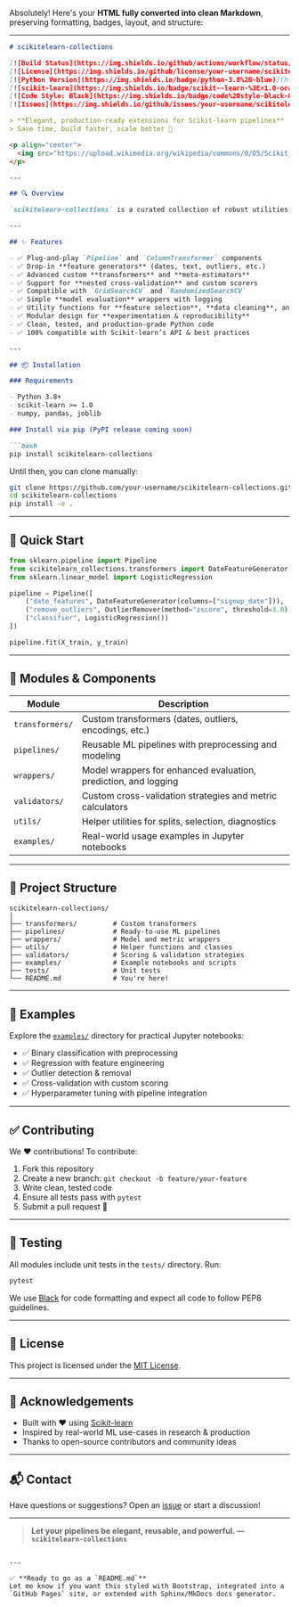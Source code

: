Absolutely! Here's your **HTML fully converted into clean Markdown**, preserving formatting, badges, layout, and structure:

---

````markdown
# scikitelearn-collections

[![Build Status](https://img.shields.io/github/actions/workflow/status/your-username/scikitelearn-collections/ci.yml?branch=main)](https://github.com/your-username/scikitelearn-collections/actions)
[![License](https://img.shields.io/github/license/your-username/scikitelearn-collections)](LICENSE)
[![Python Version](https://img.shields.io/badge/python-3.8%2B-blue)](https://www.python.org/)
[![scikit-learn](https://img.shields.io/badge/scikit--learn-%3E=1.0-orange)](https://scikit-learn.org)
[![Code Style: Black](https://img.shields.io/badge/code%20style-black-000000.svg)](https://github.com/psf/black)
[![Issues](https://img.shields.io/github/issues/your-username/scikitelearn-collections)](https://github.com/your-username/scikitelearn-collections/issues)

> **Elegant, production-ready extensions for Scikit-learn pipelines**  
> Save time, build faster, scale better 🚀

<p align="center">
  <img src="https://upload.wikimedia.org/wikipedia/commons/0/05/Scikit_learn_logo_small.svg" width="120" alt="scikit-learn logo" />
</p>

---

## 🔍 Overview

`scikitelearn-collections` is a curated collection of robust utilities, transformers, wrappers, and experiment tools built on top of the [Scikit-learn](https://scikit-learn.org/) ecosystem. It helps you streamline model development, experiment tracking, and pipeline customization — all with full Scikit-learn compatibility.

---

## ✨ Features

- ✅ Plug-and-play `Pipeline` and `ColumnTransformer` components  
- ✅ Drop-in **feature generators** (dates, text, outliers, etc.)  
- ✅ Advanced custom **transformers** and **meta-estimators**  
- ✅ Support for **nested cross-validation** and custom scorers  
- ✅ Compatible with `GridSearchCV` and `RandomizedSearchCV`  
- ✅ Simple **model evaluation** wrappers with logging  
- ✅ Utility functions for **feature selection**, **data cleaning**, and **split strategies**  
- ✅ Modular design for **experimentation & reproducibility**  
- ✅ Clean, tested, and production-grade Python code  
- ✅ 100% compatible with Scikit-learn’s API & best practices  

---

## 📦 Installation

### Requirements

- Python 3.8+  
- scikit-learn >= 1.0  
- numpy, pandas, joblib  

### Install via pip (PyPI release coming soon)

```bash
pip install scikitelearn-collections
````

Until then, you can clone manually:

```bash
git clone https://github.com/your-username/scikitelearn-collections.git
cd scikitelearn-collections
pip install -e .
```

---

## 🚀 Quick Start

```python
from sklearn.pipeline import Pipeline
from scikitelearn_collections.transformers import DateFeatureGenerator, OutlierRemover
from sklearn.linear_model import LogisticRegression

pipeline = Pipeline([
    ("date_features", DateFeatureGenerator(columns=["signup_date"])),
    ("remove_outliers", OutlierRemover(method="zscore", threshold=3.0)),
    ("classifier", LogisticRegression())
])

pipeline.fit(X_train, y_train)
```

---

## 🧠 Modules & Components

| Module          | Description                                                     |
| --------------- | --------------------------------------------------------------- |
| `transformers/` | Custom transformers (dates, outliers, encodings, etc.)          |
| `pipelines/`    | Reusable ML pipelines with preprocessing and modeling           |
| `wrappers/`     | Model wrappers for enhanced evaluation, prediction, and logging |
| `validators/`   | Custom cross-validation strategies and metric calculators       |
| `utils/`        | Helper utilities for splits, selection, diagnostics             |
| `examples/`     | Real-world usage examples in Jupyter notebooks                  |

---

## 📁 Project Structure

```text
scikitelearn-collections/
│
├── transformers/         # Custom transformers
├── pipelines/            # Ready-to-use ML pipelines
├── wrappers/             # Model and metric wrappers
├── utils/                # Helper functions and classes
├── validators/           # Scoring & validation strategies
├── examples/             # Example notebooks and scripts
├── tests/                # Unit tests
└── README.md             # You're here!
```

---

## 🧪 Examples

Explore the [`examples/`](examples/) directory for practical Jupyter notebooks:

* ✅ Binary classification with preprocessing
* ✅ Regression with feature engineering
* ✅ Outlier detection & removal
* ✅ Cross-validation with custom scoring
* ✅ Hyperparameter tuning with pipeline integration

---

## ✅ Contributing

We ❤️ contributions! To contribute:

1. Fork this repository
2. Create a new branch: `git checkout -b feature/your-feature`
3. Write clean, tested code
4. Ensure all tests pass with `pytest`
5. Submit a pull request 🚀

---

## 🧪 Testing

All modules include unit tests in the `tests/` directory. Run:

```bash
pytest
```

We use [Black](https://github.com/psf/black) for code formatting and expect all code to follow PEP8 guidelines.

---

## 📄 License

This project is licensed under the [MIT License](LICENSE).

---

## 🙌 Acknowledgements

* Built with ❤️ using [Scikit-learn](https://github.com/scikit-learn/scikit-learn)
* Inspired by real-world ML use-cases in research & production
* Thanks to open-source contributors and community ideas

---

## 📬 Contact

Have questions or suggestions?
Open an [issue](https://github.com/your-username/scikitelearn-collections/issues) or start a discussion!

---

> **Let your pipelines be elegant, reusable, and powerful. — `scikitelearn-collections`**

```

---

✅ **Ready to go as a `README.md`**  
Let me know if you want this styled with Bootstrap, integrated into a `GitHub Pages` site, or extended with Sphinx/MkDocs docs generator.
```
